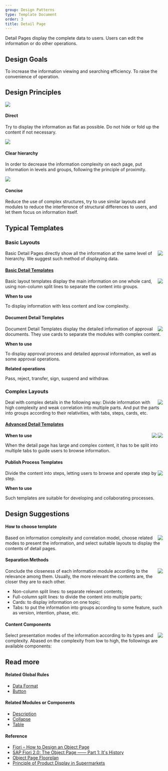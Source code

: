 ```yaml
---
group: Design Patterns
type: Template Document
order: 3
title: Detail Page
---
```


Detail Pages display the complete data to users. Users can edit the information or do other operations.

## Design Goals

To increase the information viewing and searching efficiency. To raise the convenience of operation.

## Design Principles

<div class="design-inline-cards">
  <div>
    <img src="https://gw.alipayobjects.com/mdn/rms_08e378/afts/img/A*3CfhSZLxsIEAAAAAAAAAAABkARQnAQ" />
    <div>
      <h4>Direct</h4>
      <p>Try to display the information as flat as possible. Do not hide or fold up the content if not necessary.</p>
    </div>
  </div>
  <div>
    <img src="https://gw.alipayobjects.com/mdn/rms_08e378/afts/img/A*lN6IRbhv8fIAAAAAAAAAAABkARQnAQ" />
    <div>
      <h4>Clear hierarchy</h4>
      <p>In order to decrease the information complexity on each page, put information in levels and groups, following the principle of proximity.</p>
    </div>
  </div>
  <div>
    <img src="https://gw.alipayobjects.com/mdn/rms_08e378/afts/img/A*jXDwQ6NF7dIAAAAAAAAAAABkARQnAQ" />
    <div>
      <h4>Concise</h4>
      <p>Reduce the use of complex structures, try to use similar layouts and modules to reduce the interference of structural differences to users, and let them focus on information itself.</p>
    </div>
  </div>
</div>

## Typical Templates

### Basic Layouts

<ImagePreview>
<img class="preview-img no-padding" align="right" src="https://gw.alipayobjects.com/zos/antfincdn/pCRKNg9k17/1bd63a4b-d1f4-4e07-b22a-d473846ffa4c.png">
</ImagePreview>

Basic Detail Pages directly show all the information at the same level of hierarchy. We suggest such method of displaying data.

#### [Basic Detail Templates](https://preview.pro.ant.design/profile/basic)

<ImagePreview>
<img class="preview-img no-padding" align="right" src="https://gw.alipayobjects.com/zos/antfincdn/mbOatwyvyE/0fb8dd2b-b0d6-4833-8eef-4b9bb403eece.png">
</ImagePreview>

Basic layout templates display the main information on one whole card, using non-column split lines to separate the content into groups.

**When to use**

To display information with less content and low complexity.

#### Document Detail Templates

<ImagePreview>
<img class="preview-img no-padding" align="right" src="https://gw.alipayobjects.com/zos/antfincdn/scYc%24%24mD8l/17738081-f446-417b-9b32-a8c30de2f221.png">
</ImagePreview>

Document Detail Templates display the detailed information of approval documents. They use cards to separate the modules with complex content.

**When to use**

To display approval process and detailed approval information, as well as some approval operations.

**Related operations**

Pass, reject, transfer, sign, suspend and withdraw.

### Complex Layouts

<ImagePreview>
<img class="preview-img no-padding" align="right" src="https://gw.alipayobjects.com/zos/antfincdn/B76lyJVA80/3c938d7e-06a8-464c-b70c-5b2bebfcd638.png">
</ImagePreview>

Deal with complex details in the following way: Divide information with high complexity and weak correlation into multiple parts. And put the parts into groups according to their relativities, with tabs, steps, cards, etc.

#### [Advanced Detail Templates](https://preview.pro.ant.design/profile/advanced)

<ImagePreview>
<img class="preview-img no-padding" align="right" src="https://gw.alipayobjects.com/zos/antfincdn/%241vXHbjQ2A/ad454bfb-55d8-43b1-b1fb-adfbc889045c.png">
</ImagePreview>

<ImagePreview>
<img class="preview-img no-padding" align="right" src="https://gw.alipayobjects.com/zos/antfincdn/O0dPbOqGT0/07b6e341-2186-4a20-bc2c-513d91d3faa8.png">
</ImagePreview>

**When to use**

When the detail page has large and complex content, it has to be split into multiple tabs to guide users to browse information.

#### Publish Process Templates

<ImagePreview>
<img class="preview-img no-padding" align="right" src="https://gw.alipayobjects.com/zos/antfincdn/zMjpjg%24oaY/a9b7e996-ca9a-45d8-afbb-3c1727208629.png">
</ImagePreview>

Divide the content into steps, letting users to browse and operate step by step.

**When to use**

Such templates are suitable for developing and collaborating processes.

## Design Suggestions

#### How to choose template

<ImagePreview>
<img class="preview-img no-padding" align="right" src="https://gw.alipayobjects.com/zos/antfincdn/1uy%243Y6SRp/1a6ff7f8-4cd0-483b-b8a5-c8d49c63fa92.png">
</ImagePreview>

Based on information complexity and correlation model, choose related modes to present the information, and select suitable layouts to display the contents of detail pages.

#### Separation Methods

<ImagePreview>
<img class="preview-img no-padding" align="right" src="https://gw.alipayobjects.com/zos/antfincdn/gadw%26gZBCW/f8c03ba9-73ae-40f6-b687-c322ecf963cb.png">
</ImagePreview>

Conclude the closeness of each information module according to the relevance among them. Usually, the more relevant the contents are, the closer they are to each other.

- Non-column split lines: to separate relevant contents;
- Full-column split lines: to divide the content into multiple parts;
- Cards: to display information on one topic;
- Tabs: to put the information into groups according to some feature, such as version, intention, phase, etc.

#### Content Components

<ImagePreview>
<img class="preview-img no-padding" align="right" src="https://gw.alipayobjects.com/zos/antfincdn/J7ccrSNpjz/89878d45-ca15-4a6a-853e-3281fe02f114.png">
</ImagePreview>

Select presentation modes of the information according to its types and complexity. Abased on the complexity from low to high, the followings are available components:

## Read more

#### Related Global Rules

- [Data Format](/docs/spec/data-format)
- [Button](/docs/spec/buttons)

#### Related Modules or Components

- [Description](/components/descriptions/)
- [Collapse](/components/collapse/)
- [Table](/components/table/)

#### Reference

- [Fiori – How to Design an Object Page](https://blogs.sap.com/2017/08/06/fiori-elements-how-to-design-an-object-page/)
- [SAP Fiori 2.0: The Object Page —— Part 1: It's History](https://experience.sap.com/skillup/sap-fiori-2-0-the-object-page-part-1-its-history/)
- [Object Page Floorplan](https://experience.sap.com/fiori-design-web/object-page/)
- [Principle of Product Display in Supermarkets](https://experience.sap.com/fiori-design-web/object-page/)
